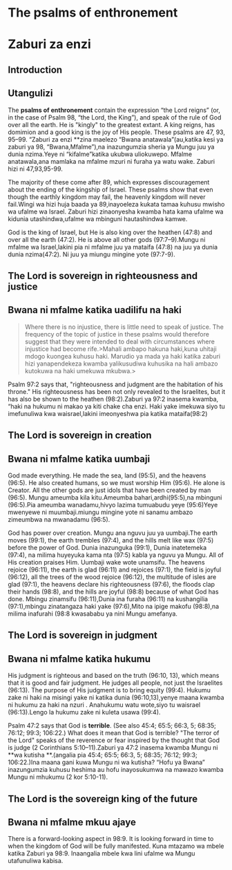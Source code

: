 # The psalms of enthronement
# Zaburi za enzi

## Introduction
##  Utangulizi

The **psalms of enthronement** contain the expression “the Lord reigns” (or, in the case of Psalm 98, “the Lord, the King”), and speak of the rule of God over all the earth. He is "kingly" to the greatest extant. A king reigns, has domimion and a good king is the joy of His people. These psalms are 47, 93, 95–99. “Zaburi za enzi **zina maelezo  “Bwana anatawala”(au,katika kesi ya zaburi ya 98, “Bwana,Mfalme”),na inazungumzia sheria ya Mungu juu ya dunia nzima.Yeye ni “kifalme”katika ukubwa uliokuwepo.  Mfalme anatawala,ana mamlaka na mfalme mzuri ni furaha ya watu wake.  Zaburi hizi ni 47,93,95-99.

The majority of these come after 89, which expresses discouragement about the ending of the kingship of Israel. These psalms show that even though the earthly kingdom may fail, the heavenly kingdom will never fail.Wingi wa hizi huja baada ya 89,inayoeleza kukata tamaa kuhusu mwisho wa ufalme wa Israel. Zaburi hizi zinaonyesha  kwamba hata kama ufalme wa kidunia utashindwa,ufalme wa mbinguni hautashindwa kamwe.

God is the king of Israel, but He is also king over the heathen (47:8) and over all the earth (47:2). He is above all other gods (97:7–9).Mungu ni mfalme wa Israel,lakini pia ni mfalme juu ya mataifa (47:8) na juu ya dunia dunia nzima(47:2).  Ni juu ya miungu mingine yote (97:7-9).

## The Lord is sovereign in righteousness and justice
## Bwana ni mfalme katika uadilifu na haki

> Where there is no injustice, there is little need to speak of justice. The frequency of the topic of justice in these psalms would therefore suggest that they were intended to deal with circumstances where injustice had become rife.>Mahali ambapo hakuna haki,kuna uhitaji mdogo kuongea kuhusu haki. Marudio ya mada ya haki katika zaburi hizi yanapendekeza kwamba yalikusudiwa kuhusika na hali ambazo kutokuwa na haki umekuwa mkubwa.>

Psalm 97:2 says that, "righteousness and judgment are the habitation of his throne." His righteousness has been not only revealed to the Israelites, but it has also be shown to the heathen (98:2).Zaburi ya 97:2 inasema kwamba, “haki na hukumu ni makao ya kiti chake cha enzi.  Haki yake imekuwa siyo tu imefunuliwa kwa waisrael,lakini imeonyeshwa pia katika mataifa(98:2)

## The Lord is sovereign in creation
## Bwana ni mfalme katika uumbaji

God made everything. He made the sea, land (95:5), and the heavens (96:5). He also created humans, so we must worship Him (95:6). He alone is Creator. All the other gods are just idols that have been created by man (96:5). Mungu ameumba kila kitu.Ameumba bahari,ardhi(95:5),na mbinguni (96:5).Pia ameumba wanadamu,hivyo lazima tumuabudu yeye (95:6)Yeye mwenyewe ni muumbaji.miungu mingine yote ni sanamu ambazo zimeumbwa na mwanadamu (96:5).

God has power over creation. Mungu ana nguvu juu ya uumbaji.The earth moves (99:1), the earth trembles (97:4), and the hills melt like wax (97:5) before the power of God. Dunia inazunguka (99:1), Dunia inatetemeka (97:4), na milima huyeyuka kama nta (97:5) kabla ya nguvu ya Mungu. All of His creation praises Him.  Uumbaji wake wote unamsifu. The heavens rejoice (96:11), the earth is glad (96:11) and rejoices (97:1), the field is joyful (96:12), all the trees of the wood rejoice (96:12), the multitude of isles are glad (97:1), the heavens declare his righteousness (97:6), the floods clap their hands (98:8), and the hills are joyful (98:8) because of what God has done. Mbingu zinamsifu (96:11),Dunia ina furaha (96:11) na kushangilia (97:1),mbingu zinatangaza haki yake (97:6),Mito na ipige makofu (98:8),na milima inafurahi (98:8 kwasababu ya nini Mungu amefanya.

## The Lord is sovereign in judgment
## Bwana ni mfalme katika hukumu

His judgment is righteous and based on the truth (96:10, 13), which means that it is good and fair judgment. He judges all people, not just the Israelites (96:13). The purpose of His judgment is to bring equity (99:4). Hukumu zake ni haki na misingi yake ni katika dunia (96:10,13),yenye maana kwamba ni hukumu za haki na nzuri . Anahukumu watu wote,siyo tu waisrael (96:13).Lengo la hukumu zake ni kuleta usawa (99:4).

Psalm 47:2 says that God is **terrible**. (See also 45:4; 65:5; 66:3, 5; 68:35; 76:12; 99:3; 106:22.) What does it mean that God is terrible? "The terror of the Lord" speaks of the reverence or fear inspired by the thought that God is judge (2 Corinthians 5:10–11).Zaburi ya 47:2 inasema kwamba Mungu ni **wa kutisha **.(angalia pia  45:4; 65:5; 66:3, 5; 68:35; 76:12; 99:3; 106:22.)Ina maana gani kuwa Mungu ni wa kutisha? “Hofu ya Bwana” inazungumzia kuhusu heshima au hofu inayosukumwa na mawazo kwamba Mungu ni mhukumu (2 kor 5:10-11).

## The Lord is the sovereign king of the future
## Bwana ni  mfalme mkuu ajaye

There is a forward-looking aspect in 98:9. It is looking forward in time to when the kingdom of God will be fully manifested.   Kuna mtazamo wa mbele katika Zaburi ya 98:9.  Inaangalia mbele kwa lini ufalme wa Mungu utafunuliwa kabisa.